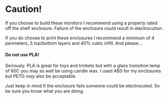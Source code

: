 # Caution!

If you choose to build these monitors I recommend using a properly rated off the shelf enclosure. 
Failure of the enclosure could result in electrocution. 

If you do choose to print these enclosures I recommend a minimum of 4 perimeters, 5 top/bottom layers and 40% cubic infill.
And please...
#### Do not use PLA!
Seriously. PLA is great for toys and trinkets but with a glass transition temp of 60C you may as well be using candle wax.
I used ABS for my enclosures but PETG *may* also be acceptable.

Just keep in mind if the enclosure fails someone could be electrocuted. So be sure you know what you are doing.
